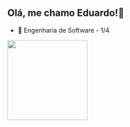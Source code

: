 ## Olá, me chamo Eduardo!👋

- 📓 Engenharia de Software - 1/4

<div>
  <a href="https://github.com/eduuusantana">
<img height="180em"  src= "https://github-readme-stats.vercel.app/api?username=eduuusantana&show_icons=true&hide=contribs,prs&cache_seconds=86400&theme=city_lights"
</div>
